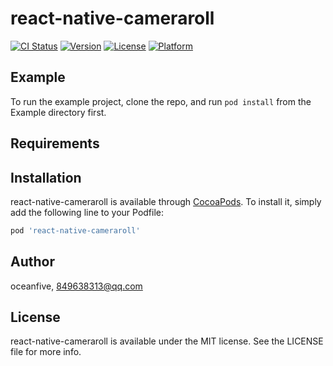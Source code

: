 # react-native-cameraroll

[![CI Status](https://img.shields.io/travis/oceanfive/react-native-cameraroll.svg?style=flat)](https://travis-ci.org/oceanfive/react-native-cameraroll)
[![Version](https://img.shields.io/cocoapods/v/react-native-cameraroll.svg?style=flat)](https://cocoapods.org/pods/react-native-cameraroll)
[![License](https://img.shields.io/cocoapods/l/react-native-cameraroll.svg?style=flat)](https://cocoapods.org/pods/react-native-cameraroll)
[![Platform](https://img.shields.io/cocoapods/p/react-native-cameraroll.svg?style=flat)](https://cocoapods.org/pods/react-native-cameraroll)

## Example

To run the example project, clone the repo, and run `pod install` from the Example directory first.

## Requirements

## Installation

react-native-cameraroll is available through [CocoaPods](https://cocoapods.org). To install
it, simply add the following line to your Podfile:

```ruby
pod 'react-native-cameraroll'
```

## Author

oceanfive, 849638313@qq.com

## License

react-native-cameraroll is available under the MIT license. See the LICENSE file for more info.
